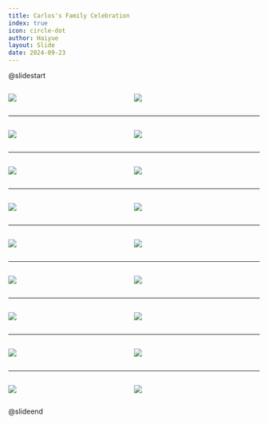 ```yaml
---
title: Carlos's Family Celebration
index: true
icon: circle-dot
author: Haiyue
layout: Slide
date: 2024-09-23
---
```

 
@slidestart

<div style="display:flex">
<div style="flex:1">

![](/reading/english/Level-K/Carlos's%20Family%20Celebration/001.webp)
</div>
<div style="flex:1">

![](/reading/english/Level-K/Carlos's%20Family%20Celebration/002.webp)
</div>
</div>

---

<div style="display:flex">
<div style="flex:1">

![](/reading/english/Level-K/Carlos's%20Family%20Celebration/003.webp)
</div>
<div style="flex:1">

![](/reading/english/Level-K/Carlos's%20Family%20Celebration/004.webp)
</div>
</div>

---

<div style="display:flex">
<div style="flex:1">

![](/reading/english/Level-K/Carlos's%20Family%20Celebration/005.webp)
</div>
<div style="flex:1">

![](/reading/english/Level-K/Carlos's%20Family%20Celebration/006.webp)
</div>
</div>

---

<div style="display:flex">
<div style="flex:1">

![](/reading/english/Level-K/Carlos's%20Family%20Celebration/007.webp)
</div>
<div style="flex:1">

![](/reading/english/Level-K/Carlos's%20Family%20Celebration/008.webp)
</div>
</div>

---

<div style="display:flex">
<div style="flex:1">

![](/reading/english/Level-K/Carlos's%20Family%20Celebration/009.webp)
</div>
<div style="flex:1">

![](/reading/english/Level-K/Carlos's%20Family%20Celebration/010.webp)
</div>
</div>

---

<div style="display:flex">
<div style="flex:1">

![](/reading/english/Level-K/Carlos's%20Family%20Celebration/011.webp)
</div>
<div style="flex:1">

![](/reading/english/Level-K/Carlos's%20Family%20Celebration/012.webp)
</div>
</div>

---

<div style="display:flex">
<div style="flex:1">

![](/reading/english/Level-K/Carlos's%20Family%20Celebration/013.webp)
</div>
<div style="flex:1">

![](/reading/english/Level-K/Carlos's%20Family%20Celebration/014.webp)
</div>
</div>

---

<div style="display:flex">
<div style="flex:1">

![](/reading/english/Level-K/Carlos's%20Family%20Celebration/015.webp)
</div>
<div style="flex:1">

![](/reading/english/Level-K/Carlos's%20Family%20Celebration/016.webp)
</div>
</div>

---

<div style="display:flex">
<div style="flex:1">

![](/reading/english/Level-K/Carlos's%20Family%20Celebration/017.webp)
</div>
<div style="flex:1">

![](/reading/english/Level-K/Carlos's%20Family%20Celebration/018.webp)
</div>
</div>

@slideend